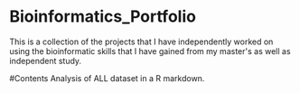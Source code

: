 # Bioinformatics_Portfolio
This is a collection of the projects that I have independently worked on using the bioinformatic skills that I have gained from my master's as well as independent study. 

#Contents 
Analysis of ALL dataset in a R markdown. 
